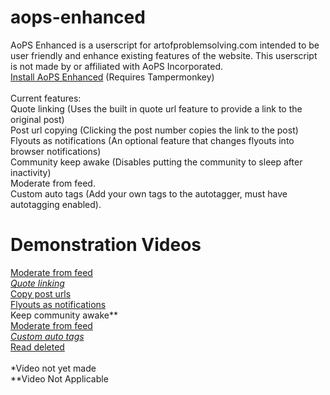 # aops-enhanced
AoPS Enhanced is a userscript for artofproblemsolving.com intended to be user friendly and enhance existing features of the website. This userscript is not made by or affiliated with AoPS Incorporated.<br>
<a href='https://github.com/epiccakeking/aops-enhanced/raw/master/aopsenhanced.user.js'>Install AoPS Enhanced</a> (Requires Tampermonkey)<br>
<br>
Current features:<br>
Quote linking (Uses the built in quote url feature to provide a link to the original post)<br>
Post url copying (Clicking the post number copies the link to the post)<br>
Flyouts as notifications (An optional feature that changes flyouts into browser notifications)<br>
Community keep awake (Disables putting the community to sleep after inactivity)<br>
Moderate from feed.<br>
Custom auto tags (Add your own tags to the autotagger, must have autotagging enabled).
# Demonstration Videos
<a href=#>Moderate from feed</a>*<br>
<a href='#'>Quote linking</a>*<br>
<a href='https://streamable.com/bossk'>Copy post urls</a><br>
<a href='https://streamable.com/ymm9r'>Flyouts as notifications</a><br>
Keep community awake**<br>
<a href='#'>Moderate from feed</a>*<br>
<a href='#'>Custom auto tags</a>*<br>
<a href='https://streamable.com/u5jy9'>Read deleted</a><br>
<br>
*Video not yet made<br>
**Video Not Applicable<br>
